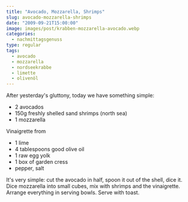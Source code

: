 ```yaml
---
title: "Avocado, Mozzarella, Shrimps"
slug: avocado-mozzarella-shrimps
date: "2009-09-21T15:00:00"
image: images/post/krabben-mozzarella-avocado.webp
categories: 
  - nachmittagsgenuss
type: regular  
tags: 
  - avocado
  - mozzarella
  - nordseekrabbe
  - limette
  - olivenöl
---
```


After yesterday's gluttony, today we have something simple:

* 2 avocados
* 150g freshly shelled sand shrimps (north sea)
* 1 mozzarella
 
Vinaigrette from 
* 1 lime 
* 4 tablespoons good olive oil 
* 1 raw egg yolk 
* 1 box of garden cress 
* pepper, salt

It's very simple: cut the avocado in half, spoon it out of the shell, dice it. Dice mozzarella into small cubes, mix with shrimps and the vinaigrette. Arrange everything in serving bowls. Serve with toast.
